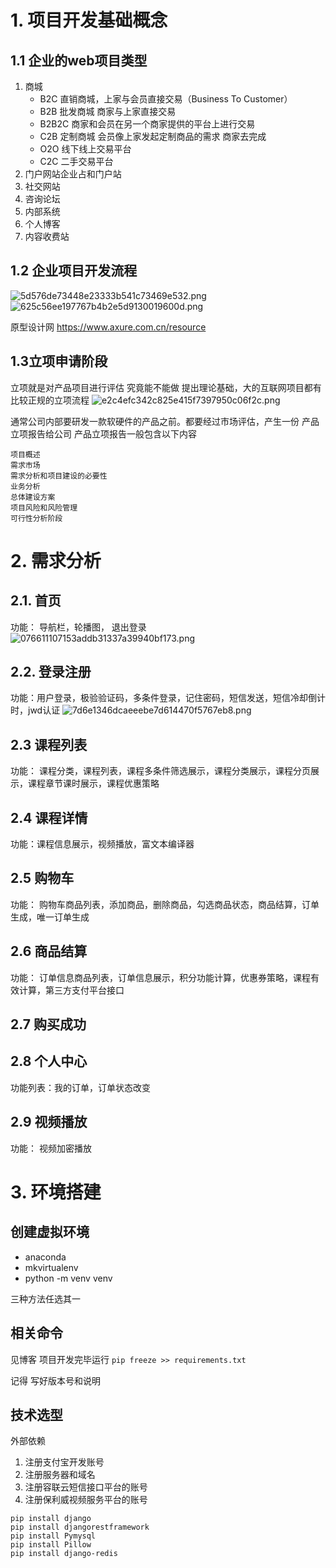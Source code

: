 # 1. 项目开发基础概念
## 1.1 企业的web项目类型
1. 商城
	- B2C 直销商城，上家与会员直接交易（Business To Customer）
	- B2B 批发商城 商家与上家直接交易
	- B2B2C 商家和会员在另一个商家提供的平台上进行交易
	- C2B 定制商城 会员像上家发起定制商品的需求 商家去完成
	- O2O 线下线上交易平台
	- C2C 二手交易平台
2. 门户网站企业占和门户站
3. 社交网站
4. 咨询论坛
5. 内部系统
6. 个人博客
7. 内容收费站

## 1.2 企业项目开发流程

![5d576de73448e23333b541c73469e532.png](:/6c748abcfcd944eebf2077c92755e336)
![625c56ee197767b4b2e5d9130019600d.png](:/e7b10a2b2805463bbad715307fe02122)

原型设计网
https://www.axure.com.cn/resource

## 1.3立项申请阶段
立项就是对产品项目进行评估 究竟能不能做 提出理论基础，大的互联网项目都有比较正规的立项流程
![e2c4efc342c825e415f7397950c06f2c.png](:/e61f9b58000f4ca1b120cbcc0137f9cf)

通常公司内部要研发一款软硬件的产品之前。都要经过市场评估，产生一份 产品立项报告给公司
产品立项报告一般包含以下内容	
```text
项目概述
需求市场
需求分析和项目建设的必要性
业务分析
总体建设方案
项目风险和风险管理
可行性分析阶段
```

# 2. 需求分析
## 2.1. 首页
功能： 导航栏，轮播图， 退出登录
![076611107153addb31337a39940bf173.png](:/4cb52196e78a4bfb94cf772b5f9e488d)

## 2.2. 登录注册
功能：用户登录，极验验证码，多条件登录，记住密码，短信发送，短信冷却倒计时，jwd认证
![7d6e1346dcaeeebe7d614470f5767eb8.png](:/3ce670e4b76c492293366800ee17e57e)

## 2.3 课程列表
功能： 课程分类，课程列表，课程多条件筛选展示，课程分类展示，课程分页展示，课程章节课时展示，课程优惠策略



## 2.4 课程详情
功能：课程信息展示，视频播放，富文本编译器

## 2.5 购物车
功能： 购物车商品列表，添加商品，删除商品，勾选商品状态，商品结算，订单生成，唯一订单生成

## 2.6 商品结算
功能： 订单信息商品列表，订单信息展示，积分功能计算，优惠券策略，课程有效计算，第三方支付平台接口	

## 2.7 购买成功

## 2.8 个人中心
功能列表：我的订单，订单状态改变

## 2.9 视频播放
功能： 视频加密播放


# 3. 环境搭建
## 创建虚拟环境
- anaconda 
- mkvirtualenv
- python -m venv venv

三种方法任选其一

## 相关命令
见博客
项目开发完毕运行
`pip freeze >> requirements.txt`

记得 写好版本号和说明

## 技术选型

外部依赖
1. 注册支付宝开发账号
2. 注册服务器和域名
3. 注册容联云短信接口平台的账号
4. 注册保利威视频服务平台的账号

```
pip install django
pip install djangorestframework
pip install Pymysql
pip install Pillow
pip install django-redis
```
